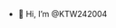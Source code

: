 - 👋 Hi, I’m @KTW242004

<!---
KTW242004/KTW242004 is a ✨ special ✨ repository because its `README.md` (this file) appears on your GitHub profile.
You can click the Preview link to take a look at your changes.
--->
